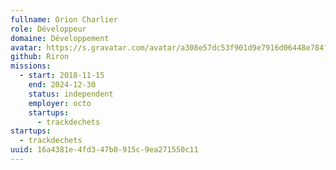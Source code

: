 ```yaml
---
fullname: Orion Charlier
role: Développeur
domaine: Développement
avatar: https://s.gravatar.com/avatar/a308e57dc53f901d9e7916d06448e784?size=496&default=retro
github: Riron
missions:
  - start: 2018-11-15
    end: 2024-12-30
    status: independent
    employer: octo
    startups:
      - trackdechets
startups:
  - trackdechets
uuid: 16a4381e-4fd3-47b0-915c-9ea271550c11
---
```

